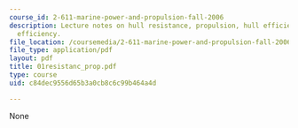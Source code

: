 ```yaml
---
course_id: 2-611-marine-power-and-propulsion-fall-2006
description: Lecture notes on hull resistance, propulsion, hull efficiency, and propeller
  efficiency.
file_location: /coursemedia/2-611-marine-power-and-propulsion-fall-2006/c84dec9556d65b3a0cb8c6c99b464a4d_01resistanc_prop.pdf
file_type: application/pdf
layout: pdf
title: 01resistanc_prop.pdf
type: course
uid: c84dec9556d65b3a0cb8c6c99b464a4d

---
```

None